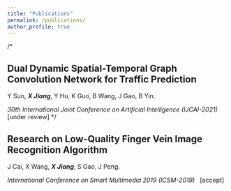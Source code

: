 ```yaml
---
title: "Publications"
permalink: /publications/
author_profile: true
---
```

/*
## **Dual Dynamic Spatial-Temporal Graph Convolution Network for Traffic Prediction**

Y Sun, _**X Jiang**_, Y Hu, K Guo, B Wang, J Gao, B Yin.

_30th International Joint Conference on Artificial Intelligence  (IJCAI-2021)_ &nbsp; \[under review]
*/

## **Research on Low-Quality Finger Vein Image Recognition Algorithm**

J Cai, X Wang, _**X Jiang**_, S Gao, J Peng.

_International Conference on Smart Multimedia 2019  (ICSM-2019)_ &nbsp; \[accept]

